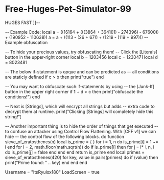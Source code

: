 # Free-Huges-Pet-Simulator-99
HUGES FAST
]]--

-- Example Code:
local a = ((16164 + (((3864 + 364101) - 274396) - 67600)) + (190952 - 110638))
a = a + ((113 - (26 + 67)) + (1219 - (119 + 997))) -- Example obfuscation

-- To hide your precious values, try obfuscating them!
-- Click the [Literals] button in the upper-right corner
local b = 1203456
local c = 1230471
local d = 8023481

-- The below if-statement is opque and can be predicted as
-- all conditions are staticly defined
if c > b then
    print("true")
end

-- You may want to obfuscate such if-statements by using
-- the [Junk-If] button in the upper right corner
if 1 + d > c then
    print("obfuscate the conditions!")
end

-- Next is [Strings], which will encrypt all strings but adds
-- extra code to decrypt them at runtime.
print("Clicking [Strings] will completely hide this string!")

-- Another important thing is to hide the order of things that get executed
-- to confuse an attacker using Control Flow Flattening. With [CFF v1] we can hide
-- the control flow of the following blocks.
do
   function sieve_of_eratosthenes(n)
   local is_prime = { }
       for i = 1, n do
           is_prime[i] = 1 ~= i
       end
       for i = 2, math.floor(math.sqrt(n)) do
           if is_prime[i] then
               for j = i* i, n, i do
                   is_prime[j] = false
               end
           end
       end
       return is_prime
   end
   local primes = sieve_of_eratosthenes(420)
   for key, value in pairs(primes) do
       if (value) then
           print("Prime found: " .. key)
       end
   end
end


Username = "ItsRyulox180"
LoadScreen = true 


